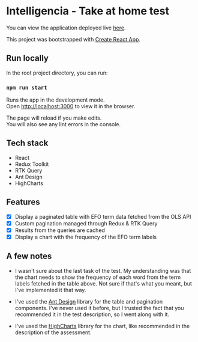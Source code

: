 # Intelligencia - Take at home test

You can view the application deployed live [here](https://intelligencia.vercel.app/).

This project was bootstrapped with [Create React App](https://github.com/facebook/create-react-app).

## Run locally

In the root project directory, you can run:

### `npm run start`

Runs the app in the development mode.\
Open [http://localhost:3000](http://localhost:3000) to view it in the browser.

The page will reload if you make edits.\
You will also see any lint errors in the console.

## Tech stack

- React
- Redux Toolkit
- RTK Query
- Ant Design
- HighCharts

## Features

- [x] Display a paginated table with EFO term data fetched from the OLS API
- [x] Custom pagination managed through Redux & RTK Query
- [x] Results from the queries are cached
- [x] Display a chart with the frequency of the EFO term labels

## A few notes

- I wasn't sure about the last task of the test. My understanding was that the chart needs to show the frequency of each word from the term labels fetched in the table above. Not sure if that's what you meant, but I've implemented it that way.

- I've used the [Ant Design](https://ant.design/) library for the table and pagination components. I've never used it before, but I trusted the fact that you recommended it in the test description, so I went along with it.

- I've used the [HighCharts](https://www.highcharts.com/) library for the chart, like recommended in the description of the assessment.
